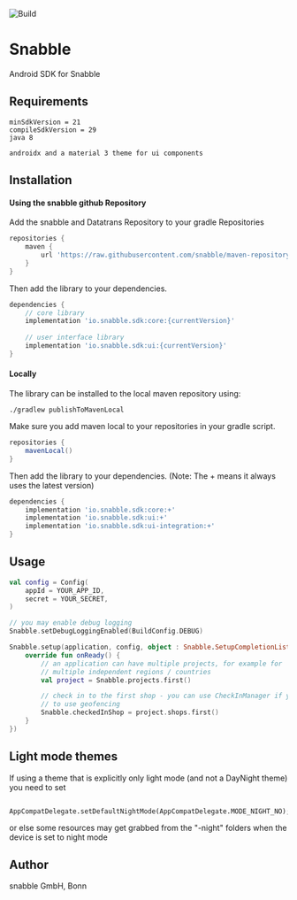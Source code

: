 ![Build](https://github.com/snabble/Android-SDK/workflows/Build/badge.svg)

# Snabble

Android SDK for Snabble

## Requirements

```
minSdkVersion = 21
compileSdkVersion = 29
java 8

androidx and a material 3 theme for ui components
```

## Installation

#### Using the snabble github Repository

Add the snabble and Datatrans Repository to your gradle Repositories

```groovy
repositories {
    maven {
        url 'https://raw.githubusercontent.com/snabble/maven-repository/releases'
    }
}
```

Then add the library to your dependencies. 

```groovy
dependencies {
    // core library
    implementation 'io.snabble.sdk:core:{currentVersion}'
    
    // user interface library
    implementation 'io.snabble.sdk:ui:{currentVersion}'
}
```

#### Locally

The library can be installed to the local maven repository using:

```shell
./gradlew publishToMavenLocal
```

Make sure you add maven local to your repositories in your gradle script.

```groovy
repositories {
    mavenLocal()
}
```

Then add the library to your dependencies. (Note: The + means it always uses the latest version)

```gradle
dependencies {
    implementation 'io.snabble.sdk:core:+'
    implementation 'io.snabble.sdk:ui:+'
    implementation 'io.snabble.sdk:ui-integration:+'
}
```

## Usage
```kotlin
val config = Config(
    appId = YOUR_APP_ID,
    secret = YOUR_SECRET,
)

// you may enable debug logging
Snabble.setDebugLoggingEnabled(BuildConfig.DEBUG)

Snabble.setup(application, config, object : Snabble.SetupCompletionListener {
    override fun onReady() {
        // an application can have multiple projects, for example for
        // multiple independent regions / countries
        val project = Snabble.projects.first()

        // check in to the first shop - you can use CheckInManager if you want
        // to use geofencing
        Snabble.checkedInShop = project.shops.first()
    }
})
```

## Light mode themes

If using a theme that is explicitly only light mode (and not a DayNight theme) you need to set

```
    AppCompatDelegate.setDefaultNightMode(AppCompatDelegate.MODE_NIGHT_NO);
```

or else some resources may get grabbed from the "-night" folders when the device is set to night mode

## Author

snabble GmbH, Bonn
